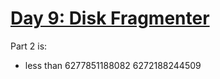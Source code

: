 # [Day 9: Disk Fragmenter](https://adventofcode.com/2024/day/9)

Part 2 is:
* less than 6277851188082
            6272188244509